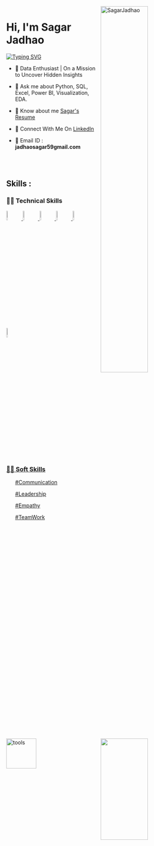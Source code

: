  <img width=50% align=right  title="SagarJadhao"  src="https://capsule-render.vercel.app/api?type=waving&color=gradient&customColorList=6,11,20&height=150&section=header&text=🔰&fontSize=40&fontColor=fff&animation=twinkling&fontAlignY=32"/>
<h1>Hi, I'm Sagar Jadhao</h1>
<p>
<a href="https://git.io/typing-svg"><img src="https://readme-typing-svg.demolab.com?font=Fira+Code&size=24&duration=4000&pause=1000&color=F70000&background=FFFFFF00&width=700&height=51&lines=Data+Enthusiast" alt="Typing SVG" /></a>
</p>

<div>

  <img src="https://media4.giphy.com/media/qgQUggAC3Pfv687qPC/giphy.gif"  width = "50%" height= "270" align = "right"> 
 

- 💎  Data Enthusiast | On a Mission to Uncover Hidden Insights

- 💬 Ask me about Python, SQL, Excel, Power BI, Visualization, EDA.

- 📄 Know about me <a href="https://drive.google.com/file/d/1OFR-K3e8aOvr6_upwk2icnTztCq6qXVA/view?usp=sharing">Sagar's Resume</a>

- 📮 Connect With Me On <a href="https://www.linkedin.com/in/sagar-jadhao-411903374/">LinkedIn</a>


- 📨 Email ID : **jadhaosagar59gmail.com**

</div>

 </br> </br>

 <!-- -------------------------------------------------------    Middle Section  ----------------------------------------------------------------------- -->
 
 <img align="left" width="80" alt="tools" src="https://encrypted-tbn0.gstatic.com/images?q=tbn:ANd9GcT6tnklrxDRODDzcSzlAR000rBw9NxaZwR8koMpS7J1AI53A5nHPlAhNayryi5428GEpGo&usqp=CAU"/>

## Skills : 

 ### 👨‍💻 Technical Skills

<code><a href="#"><img width="8%" src="https://img.icons8.com/?size=48&id=Ny0t2MYrJ70p&format=png"></code> 
<code><a href="#"><img width="8%" src="https://upload.wikimedia.org/wikipedia/commons/thumb/c/c3/Python-logo-notext.svg/150px-Python-logo-notext.svg.png"></code>
<code><a href="#"><img width="8%" src="https://cdn-icons-png.flaticon.com/128/732/732220.png"></code>
<code><a href="#"><img width="8%" src="https://encrypted-tbn0.gstatic.com/images?q=tbn:ANd9GcTeeWONamt9Jk6FPz2GL-xvVRF72uZbkU9O7w&usqp=CAU"></code>
<code><a href="#"><img width="8%" src="https://cdn-icons-png.flaticon.com/128/5968/5968267.png"></code>
<code><a href="#"><img width="8%" src="https://cdn-icons-png.flaticon.com/128/5968/5968242.png"></code>

</br>
 
### 👨‍💻 Soft Skills
 <ul>#Communication</ul>
 <ul>#Leadership</ul>
 <ul>#Empathy</ul> 
 <ul>#TeamWork</ul>


<!-- -------------------------------------------------------------   Trophy and Stats  ------------------------------------------------------------------------- -->



